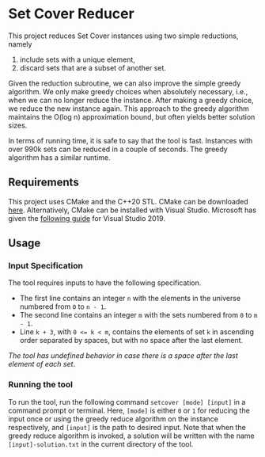 # Set Cover Reducer
This project reduces Set Cover instances using two simple reductions, namely
1. include sets with a unique element,
1. discard sets that are a subset of another set.

Given the reduction subroutine, we can also improve the simple greedy algorithm. We only make greedy choices when absolutely necessary, i.e., when we can no longer reduce the instance. After making a greedy choice, we reduce the new instance again. This approach to the greedy algorithm maintains the O(log n) approximation bound, but often yields better solution sizes.

In terms of running time, it is safe to say that the tool is fast. Instances with over 990k sets can be reduced in a couple of seconds. The greedy algorithm has a similar runtime.

## Requirements
This project uses CMake and the C++20 STL. CMake can be downloaded [here](https://cmake.org/download/]).
Alternatively, CMake can be installed with Visual Studio. Microsoft has given the [following guide](https://docs.microsoft.com/en-us/cpp/build/cmake-projects-in-visual-studio?view=vs-2019) for Visual Studio 2019.

## Usage

### Input Specification
The tool requires inputs to have the following specification. 
* The first line contains an integer `n` with the elements in the universe numbered from `0` to `n - 1`.
* The second line contains an integer `m` with the sets numbered from `0` to `m - 1`.
* Line `k + 3`, with `0 <= k < m`, contains the elements of set `k` in ascending order separated by spaces, but with no space after the last element.

*The tool has undefined behavior in case there is a space after the last element of each set*.

### Running the tool
To run the tool, run the following command `setcover [mode] [input]` in a command prompt or terminal.
Here, `[mode]` is either `0` or `1` for reducing the input once or using the greedy reduce algorithm on the instance respectively, and `[input]` is the path to desired input. Note that when the greedy reduce algorithm is invoked, a solution will be written with the name `[input]-solution.txt` in the current directory of the tool.